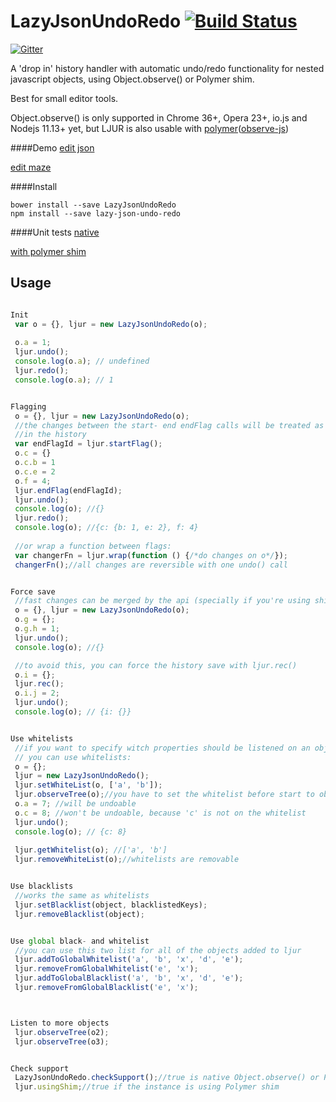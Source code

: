 

LazyJsonUndoRedo [![Build Status](https://travis-ci.org/azazdeaz/LazyJsonUndoRedo.svg?branch=master)](https://travis-ci.org/azazdeaz/LazyJsonUndoRedo)
================

[![Gitter](https://badges.gitter.im/Join%20Chat.svg)](https://gitter.im/azazdeaz/LazyJsonUndoRedo?utm_source=badge&utm_medium=badge&utm_campaign=pr-badge&utm_content=badge)

A 'drop in' history handler with automatic undo/redo functionality for nested javascript objects, using Object.observe() or Polymer shim.

Best for small editor tools.

Object.observe() is only supported in Chrome 36+, Opera 23+, io.js and Nodejs 11.13+ yet, but LJUR is also usable with [polymer](https://github.com/polymer/polymer)([observe-js](https://github.com/Polymer/observe-js))

####Demo
[edit json](http://codepen.io/azazdeaz/pen/ucqAm?editors=001)

[edit maze](http://codepen.io/azazdeaz/pen/AEgGe?editors=001)

####Install
```
bower install --save LazyJsonUndoRedo
npm install --save lazy-json-undo-redo
```

####Unit tests
[native](http://azazdeaz.github.io/LazyJsonUndoRedo/test/test-native.html)

[with polymer shim](http://azazdeaz.github.io/LazyJsonUndoRedo/test/test-polymer.html)

Usage
-----


```javascript

Init
 var o = {}, ljur = new LazyJsonUndoRedo(o);
 
 o.a = 1;
 ljur.undo();
 console.log(o.a); // undefined
 ljur.redo();
 console.log(o.a); // 1


Flagging
 o = {}, ljur = new LazyJsonUndoRedo(o);
 //the changes between the start- end endFlag calls will be treated as one step 
 //in the history  
 var endFlagId = ljur.startFlag();
 o.c = {}
 o.c.b = 1
 o.c.e = 2
 o.f = 4;
 ljur.endFlag(endFlagId);
 ljur.undo();
 console.log(o); //{}
 ljur.redo();
 console.log(o); //{c: {b: 1, e: 2}, f: 4}
 
 //or wrap a function between flags:
 var changerFn = ljur.wrap(function () {/*do changes on o*/});
 changerFn();//all changes are reversible with one undo() call


Force save
 //fast changes can be merged by the api (specially if you're using shim)
 o = {}, ljur = new LazyJsonUndoRedo(o);
 o.g = {};
 o.g.h = 1;
 ljur.undo();
 console.log(o); //{}

 //to avoid this, you can force the history save with ljur.rec()
 o.i = {};
 ljur.rec();
 o.i.j = 2;
 ljur.undo();
 console.log(o); // {i: {}}


Use whitelists
 //if you want to specify witch properties should be listened on an object, 
 // you can use whitelists: 
 o = {};
 ljur = new LazyJsonUndoRedo();
 ljur.setWhiteList(o, ['a', 'b']);
 ljur.observeTree(o);//you have to set the whitelist before start to observe the object
 o.a = 7; //will be undoable
 o.c = 8; //won't be undoable, because 'c' is not on the whitelist
 ljur.undo();
 console.log(o); // {c: 8}
 
 ljur.getWhitelist(o); //['a', 'b']
 ljur.removeWhiteList(o);//whitelists are removable


Use blacklists
 //works the same as whitelists
 ljur.setBlacklist(object, blacklistedKeys);
 ljur.removeBlacklist(object);


Use global black- and whitelist
 //you can use this two list for all of the objects added to ljur
 ljur.addToGlobalWhitelist('a', 'b', 'x', 'd', 'e');
 ljur.removeFromGlobalWhitelist('e', 'x');
 ljur.addToGlobalBlacklist('a', 'b', 'x', 'd', 'e');
 ljur.removeFromGlobalBlacklist('e', 'x');



Listen to more objects
 ljur.observeTree(o2);
 ljur.observeTree(o3);


Check support
 LazyJsonUndoRedo.checkSupport();//true is native Object.observe() or Polymer is present
 ljur.usingShim;//true if the instance is using Polymer shim

```
